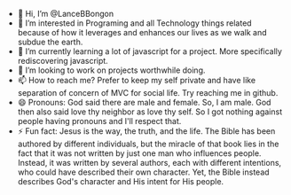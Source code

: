 - 👋 Hi, I’m @LanceBBongon
- 👀 I’m interested in Programing and all Technology things related because of how it leverages and enhances our lives as we walk and subdue the earth.
- 🌱 I’m currently learning a lot of javascript for a project. More specifically rediscovering javascript.
- 💞️ I’m looking to work on projects worthwhile doing. 
- 📫 How to reach me? Prefer to keep my self private and have like separation of concern of MVC for social life. Try reaching me in github.
- 😄 Pronouns: God said there are male and female. So, I am male. God then also said love thy neighbor as love thy self. So I got nothing against people having pronouns and I'll respect that.
- ⚡ Fun fact: Jesus is the way, the truth, and the life. The Bible has been authored by different individuals, but the miracle of that book lies in the fact that it was not written by just one man who influences people. Instead, it was written by several authors, each with different intentions, who could have described their own character. Yet, the Bible instead describes God's character and His intent for His people.
<!---
LanceBBongon/LanceBBongon is a ✨ special ✨ repository because its `README.md` (this file) appears on your GitHub profile.
You can click the Preview link to take a look at your changes.
--->
